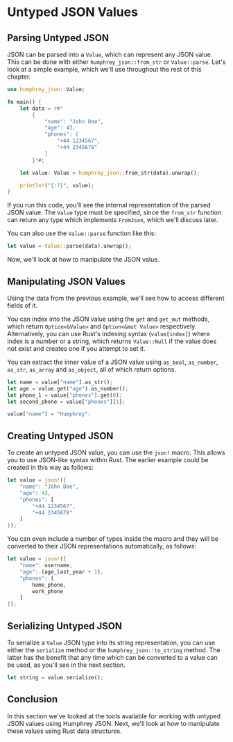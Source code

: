# Untyped JSON Values

## Parsing Untyped JSON
JSON can be parsed into a `Value`, which can represent any JSON value. This can be done with either `humphrey_json::from_str` or `Value::parse`. Let's look at a simple example, which we'll use throughout the rest of this chapter.

```rs
use humphrey_json::Value;

fn main() {
    let data = r#"
        {
            "name": "John Doe",
            "age": 43,
            "phones": [
                "+44 1234567",
                "+44 2345678"
            ]
        }"#;

    let value: Value = humphrey_json::from_str(data).unwrap();

    println!("{:?}", value);
}
```

If you run this code, you'll see the internal representation of the parsed JSON value. The `Value` type must be specified, since the `from_str` function can return any type which implements `FromJson`, which we'll discuss later.

You can also use the `Value::parse` function like this:

```rs
let value = Value::parse(data).unwrap();
```

Now, we'll look at how to manipulate the JSON value.

## Manipulating JSON Values
Using the data from the previous example, we'll see how to access different fields of it.

You can index into the JSON value using the `get` and `get_mut` methods, which return `Option<&Value>` and `Option<&mut Value>` respectively. Alternatively, you can use Rust's indexing syntax (`value[index]`) where index is a number or a string, which returns `Value::Null` if the value does not exist and creates one if you attempt to set it.

You can extract the inner value of a JSON value using `as_bool`, `as_number`, `as_str`, `as_array` and `as_object`, all of which return options.

```rs
let name = value["name"].as_str();
let age = value.get("age").as_number();
let phone_1 = value["phones"].get(0);
let second_phone = value["phones"][1];

value["name"] = "Humphrey";
```

## Creating Untyped JSON
To create an untyped JSON value, you can use the `json!` macro. This allows you to use JSON-like syntax within Rust. The earlier example could be created in this way as follows:

```rs
let value = json!({
    "name": "John Doe",
    "age": 43,
    "phones": [
        "+44 1234567",
        "+44 2345678"
    ]
});
```

You can even include a number of types inside the macro and they will be converted to their JSON representations automatically, as follows:

```rs
let value = json!({
    "name": username,
    "age": (age_last_year + 1),
    "phones": [
        home_phone,
        work_phone
    ]
});
```

## Serializing Untyped JSON
To serialize a `Value` JSON type into its string representation, you can use either the `serialize` method or the `humphrey_json::to_string` method. The latter has the benefit that any time which can be converted to a value can be used, as you'll see in the next section.

```rs
let string = value.serialize();
```

## Conclusion
In this section we've looked at the tools available for working with untyped JSON values using Humphrey JSON. Next, we'll look at how to manipulate these values using Rust data structures.